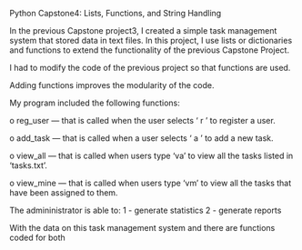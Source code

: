 Python Capstone4:
Lists, Functions, and String Handling

In the previous Capstone project3, I created a simple task management system
that stored data in text files. In this project, I use lists or dictionaries and
functions to extend the functionality of the previous Capstone Project.


I had to modify the code of the previous project so that functions are used.


Adding functions improves the modularity of the code. 


My program included the following functions:

o reg_user — that is called when the user selects ‘ r ’ to register a user.

o add_task — that is called when a user selects ‘ a ’ to add a new task.

o view_all — that is called when users type ‘va’ to view all the tasks listed in ‘tasks.txt’.

o view_mine — that is called when users type ‘vm’ to view all the tasks that have been assigned to them.



The admininistrator is able to:
1 - generate statistics 
2 - generate reports 

With the data on this task management system and there are functions coded for both 
